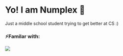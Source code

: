 # Yo! I am Numplex 👋
Just a middle school student trying to get better at CS :)

### ⚡Familar with:
<img src="https://skillicons.dev/icons?i=py,js,html,css" />
